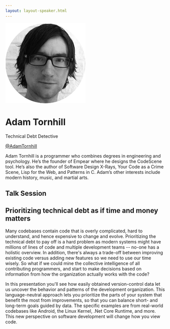 ```yaml
---
layout: layout-speaker.html
---
```

<div class="container section featured-speaker">
  <div class="row">
    <div class="col-xs-12 col-sm-2 img-container">
      <img class="speaker-page-img" src="../img/speakers/Adam-Tornhill-ON.png">
    </div>
    <div class="col-xs-12 col-sm-10 copy-container">
        <h1 class="speaker-header">Adam Tornhill</h1>
        <span class="speaker-subtitle">Technical Debt Detective</span>
        <p><a class="speaker-handle" href="https://twitter.com/AdamTornhill" target="_blank">@AdamTornhill</a></p>
        <p>Adam Tornhill is a programmer who combines degrees in engineering and psychology. He’s the founder of Empear where he designs the CodeScene tool. He’s also the author of Software Design X-Rays, Your Code as a Crime Scene, Lisp for the Web, and Patterns in C. Adam’s other interests include modern history, music, and martial arts.</p>
        <h2>Talk Session</h2>
        <h2 class="gold">Prioritizing technical debt as if time and money matters</h2>
        <p>Many codebases contain code that is overly complicated, hard to understand, and hence expensive to change and evolve. Prioritizing the technical debt to pay off is a hard problem as modern systems might have millions of lines of code and multiple development teams -- no-one has a holistic overview. In addition, there's always a trade-off between improving existing code versus adding new features so we need to use our time wisely. So what if we could mine the collective intelligence of all contributing programmers, and start to make decisions based on information from how the organization actually works with the code?</p>
        <p>In this presentation you'll see how easily obtained version-control data let us uncover the behavior and patterns of the development organization. This language-neutral approach lets you prioritize the parts of your system that benefit the most from improvements, so that you can balance short- and long-term goals guided by data. The specific examples are from real-world codebases like Android, the Linux Kernel, .Net Core Runtime, and more. This new perspective on software development will change how you view code.</p>
    </div>
  </div>
</div>